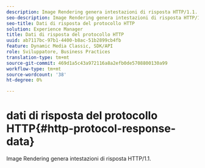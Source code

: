 ```yaml
---
description: Image Rendering genera intestazioni di risposta HTTP/1.1.
seo-description: Image Rendering genera intestazioni di risposta HTTP/1.1.
seo-title: Dati di risposta del protocollo HTTP
solution: Experience Manager
title: Dati di risposta del protocollo HTTP
uuid: ab7117bc-97b1-4400-b8ac-51b2899cb4fb
feature: Dynamic Media Classic, SDK/API
role: Sviluppatore, Business Practices
translation-type: tm+mt
source-git-commit: 469d1a5c43a972116a8a2efb0de5708800130a99
workflow-type: tm+mt
source-wordcount: '38'
ht-degree: 0%

---
```



# dati di risposta del protocollo HTTP{#http-protocol-response-data}

Image Rendering genera intestazioni di risposta HTTP/1.1.

